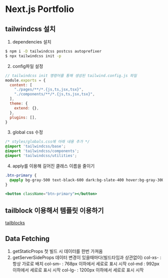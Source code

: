 # Next.js Portfolio

## tailwindcss 설치
1. dependencies 설치
```sh
$ npm i -D tailwindcss postcss autoprefixer
$ npx tailwindcss init -p
```
2. config파일 설정
```js
// tailwindcss init 명령어를 통해 생성된 tailwind.config.js 파일
module.exports = {
  content: [
    "./pages/**/*.{js,ts,jsx,tsx}",
    "./components/**/*.{js,ts,jsx,tsx}",
  ],
  theme: {
    extend: {},
  },
  plugins: [],
}
```
3. global css 수정
```css
/* styles/globals.css에 아래 내용 추가 */
@import 'tailwindcss/base';
@import 'tailwindcss/components';
@import 'tailwindcss/utilities';
```

4. apply를 이용해 길어진 클래스 이름을 줄이기

```css
.btn-primary {
  @apply bg-gray-500 text-black-600 dark:bg-slate-400 hover:bg-gray-300 dark:hover:bg-slate-400....
}
```

```jsx
<button className="btn-primary"></button>
```

## tailblock 이용해서 템플릿 이용하기
[tailblocks](https://tailblocks.cc/)

## Data Fetching
1. getStaticProps
첫 빌드 시 데이터를 한번 가져옴
2. getServerSideProps
데이터 변경이 있을때마다(빌드타임과 상관없이)
col-xs- : 항상 가로로 배치
col-sm- : 768px 이하에서 세로로 표시 시작
col-md : 992px 이하에서 세로로 표시 시작
col-lg- : 1200px 이하에서 세로로 표시 시작